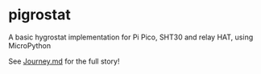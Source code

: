 # pigrostat

A basic hygrostat implementation for Pi Pico, SHT30 and relay HAT, using MicroPython

See [Journey.md](https://github.com/mgravell/pigrostat/tree/main/docs/Journey.md) for the full story!

